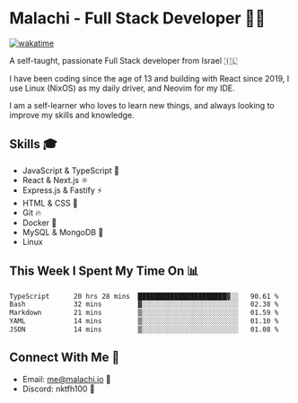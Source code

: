 # Malachi - Full Stack Developer 🚀🔥
[![wakatime](https://wakatime.com/badge/user/112ec769-e669-4b78-a46f-cf4343930741.svg)](https://wakatime.com/@112ec769-e669-4b78-a46f-cf4343930741)

A self-taught, passionate Full Stack developer from Israel 🇮🇱

I have been coding since the age of 13 and building with React since 2019, I use Linux (NixOS) as my daily driver, and Neovim for my IDE.

I am a self-learner who loves to learn new things, and always looking to improve my skills and knowledge.

## Skills 🎓
- JavaScript & TypeScript 💎
- React & Next.js ⚛️
- Express.js & Fastify ⚡️
- HTML & CSS 🎨
- Git 🔥
- Docker 🐳
- MySQL & MongoDB 💾
- Linux

## This Week I Spent My Time On 📊
<!--START_SECTION:waka-->

```txt
TypeScript      20 hrs 28 mins  ██████████████████████▓░░   90.61 %
Bash            32 mins         ▓░░░░░░░░░░░░░░░░░░░░░░░░   02.38 %
Markdown        21 mins         ▒░░░░░░░░░░░░░░░░░░░░░░░░   01.59 %
YAML            14 mins         ▒░░░░░░░░░░░░░░░░░░░░░░░░   01.10 %
JSON            14 mins         ▒░░░░░░░░░░░░░░░░░░░░░░░░   01.08 %
```

<!--END_SECTION:waka-->


## Connect With Me 📱
- Email: me@malachi.io 📧
- Discord: nktfh100 👾

